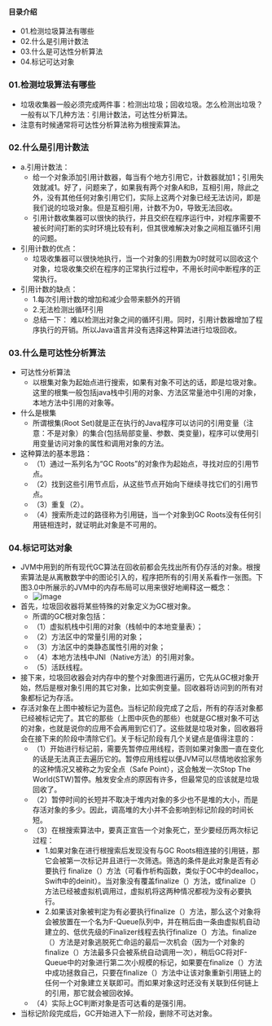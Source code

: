 #### 目录介绍
- 01.检测垃圾算法有哪些
- 02.什么是引用计数法
- 03.什么是可达性分析算法
- 04.标记可达对象




### 01.检测垃圾算法有哪些
- 垃圾收集器一般必须完成两件事：检测出垃圾；回收垃圾。怎么检测出垃圾？一般有以下几种方法：引用计数法，可达性分析算法。
- 注意有时候通常将可达性分析算法称为根搜索算法。


### 02.什么是引用计数法
- a.引用计数法：
	* 给一个对象添加引用计数器，每当有个地方引用它，计数器就加1；引用失效就减1。好了，问题来了，如果我有两个对象A和B，互相引用，除此之外，没有其他任何对象引用它们，实际上这两个对象已经无法访问，即是我们说的垃圾对象。但是互相引用，计数不为0，导致无法回收。
	* 引用计数收集器可以很快的执行，并且交织在程序运行中，对程序需要不被长时间打断的实时环境比较有利，但其很难解决对象之间相互循环引用的问题。
- 引用计数的优点：
    - 垃圾收集器可以很快地执行，当一个对象的引用数为0时就可以回收这个对象，垃圾收集交织在程序的正常执行过程中，不用长时间中断程序的正常执行。
- 引用计数的缺点：
    - 1.每次引用计数的增加和减少会带来额外的开销
    - 2.无法检测出循环引用
    - 总结一下： 难以检测出对象之间的循环引用。同时，引用计数器增加了程序执行的开销。所以Java语言并没有选择这种算法进行垃圾回收。




### 03.什么是可达性分析算法
- 可达性分析算法
	* 以根集对象为起始点进行搜索，如果有对象不可达的话，即是垃圾对象。这里的根集一般包括java栈中引用的对象、方法区常量池中引用的对象，本地方法中引用的对象等。
- 什么是根集
    - 所谓根集(Root Set)就是正在执行的Java程序可以访问的引用变量（注意：不是对象）的集合(包括局部变量、参数、类变量)，程序可以使用引用变量访问对象的属性和调用对象的方法。
- 这种算法的基本思路：
    - （1）通过一系列名为“GC Roots”的对象作为起始点，寻找对应的引用节点。
    - （2）找到这些引用节点后，从这些节点开始向下继续寻找它们的引用节点。
    - （3）重复（2）。
    - （4）搜索所走过的路径称为引用链，当一个对象到GC Roots没有任何引用链相连时，就证明此对象是不可用的。




### 04.标记可达对象
- JVM中用到的所有现代GC算法在回收前都会先找出所有仍存活的对象。根搜索算法是从离散数学中的图论引入的，程序把所有的引用关系看作一张图。下图3.0中所展示的JVM中的内存布局可以用来很好地阐释这一概念：
    - ![image](https://upload-images.jianshu.io/upload_images/3789193-db98b5d3a266c24d.png?imageMogr2/auto-orient/strip%7CimageView2/2/w/584/format/webp)
- 首先，垃圾回收器将某些特殊的对象定义为GC根对象。
    - 所谓的GC根对象包括：
    - （1）虚拟机栈中引用的对象（栈帧中的本地变量表）；
    - （2）方法区中的常量引用的对象；
    - （3）方法区中的类静态属性引用的对象；
    - （4）本地方法栈中JNI（Native方法）的引用对象。
    - （5）活跃线程。
- 接下来，垃圾回收器会对内存中的整个对象图进行遍历，它先从GC根对象开始，然后是根对象引用的其它对象，比如实例变量。回收器将访问到的所有对象都标记为存活。
- 存活对象在上图中被标记为蓝色。当标记阶段完成了之后，所有的存活对象都已经被标记完了。其它的那些（上图中灰色的那些）也就是GC根对象不可达的对象，也就是说你的应用不会再用到它们了。这些就是垃圾对象，回收器将会在接下来的阶段中清除它们。关于标记阶段有几个关键点是值得注意的：
    - （1）开始进行标记前，需要先暂停应用线程，否则如果对象图一直在变化的话是无法真正去遍历它的。暂停应用线程以便JVM可以尽情地收拾家务的这种情况又被称之为安全点（Safe Point），这会触发一次Stop The World(STW)暂停。触发安全点的原因有许多，但最常见的应该就是垃圾回收了。
    - （2）暂停时间的长短并不取决于堆内对象的多少也不是堆的大小，而是存活对象的多少。因此，调高堆的大小并不会影响到标记阶段的时间长短。
    - （3）在根搜索算法中，要真正宣告一个对象死亡，至少要经历两次标记过程：
        - 1.如果对象在进行根搜索后发现没有与GC Roots相连接的引用链，那它会被第一次标记并且进行一次筛选。筛选的条件是此对象是否有必要执行 finalize（）方法（可看作析构函数，类似于OC中的dealloc，Swift中的deinit）。当对象没有覆盖finalize（）方法，或finalize（）方法已经被虚拟机调用过，虚拟机将这两种情况都视为没有必要执行。
        - 2.如果该对象被判定为有必要执行finalize（）方法，那么这个对象将会被放置在一个名为F-Queue队列中，并在稍后由一条由虚拟机自动建立的、低优先级的Finalizer线程去执行finalize（）方法。finalize（）方法是对象逃脱死亡命运的最后一次机会（因为一个对象的finalize（）方法最多只会被系统自动调用一次），稍后GC将对F-Queue中的对象进行第二次小规模的标记，如果要在finalize（）方法中成功拯救自己，只要在finalize（）方法中让该对象重新引用链上的任何一个对象建立关联即可。而如果对象这时还没有关联到任何链上的引用，那它就会被回收掉。
    - （4）实际上GC判断对象是否可达看的是强引用。
- 当标记阶段完成后，GC开始进入下一阶段，删除不可达对象。

